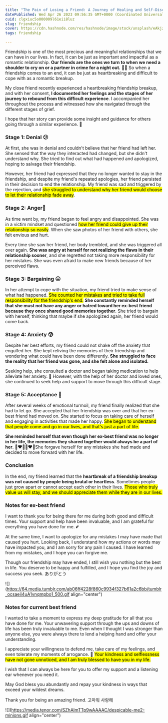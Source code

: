 ```yaml
---
title: "The Pain of Losing a Friend: A Journey of Healing and Self-Discovery"
datePublished: Wed Apr 26 2023 09:56:35 GMT+0000 (Coordinated Universal Time)
cuid: clgxiuc5o000009l61eii8luz
slug: friendship
cover: https://cdn.hashnode.com/res/hashnode/image/stock/unsplash/eAkjzXCU0p0/upload/cbd16a01145c6c6055b6a35defa91f52.jpeg
tags: friendship

---
```


Friendship is one of the most precious and meaningful relationships that we can have in our lives. In fact, it can be just as important and impactful as a romantic relationship. **Our friends are the ones we turn to when we need a shoulder to cry on or a partner in crime for a night out.** 👻👻 So when a friendship comes to an end, it can be just as heartbreaking and difficult to cope with as a romantic breakup.

My close friend recently experienced a heartbreaking friendship breakup, and with her consent, **I documented her feelings and the stages of her journey to rebound from this difficult experience**. I accompanied her throughout the process and witnessed how she navigated through the different stages of grief.

I hope that her story can provide some insight and guidance for others going through a similar experience. 💖

### Stage 1: Denial 😕

At first, she was in denial and couldn't believe that her friend had left her. She sensed that the way they interacted had changed, but she didn't understand why. She tried to find out what had happened and apologized, hoping to salvage their friendship.

However, her friend had expressed that they no longer wanted to stay in the friendship, and despite my friend's repeated apologies, her friend persisted in their decision to end the relationship. My friend was sad and triggered by the rejection, and <mark>she struggled to understand why her friend would choose to let their relationship fade away</mark>.

### Stage 2: Anger💢

As time went by, my friend began to feel angry and disappointed. She was in a victim mindset and questioned <mark>how her friend could give up their relationship so easily</mark>. When she saw photos of her friend with others, she felt envious and hurt.

Every time she saw her friend, her body trembled, and she was triggered all over again. **She was angry at herself for not realizing the flaws in their relationship sooner**, and she regretted not taking more responsibility for her mistakes. She was even afraid to make new friends because of her perceived flaws.

### Stage 3: Bargaining ☹️

In her attempt to cope with the situation, my friend tried to make sense of what had happened. <mark>She counted her mistakes and tried to take full responsibility for the friendship's end.</mark> **She constantly reminded herself that she must not have any anger or hatred toward her ex-best friend because they once shared good memories together**. She tried to bargain with herself, thinking that maybe if she apologized again, her friend would come back.

### Stage 4: Anxiety 😰

Despite her best efforts, my friend could not shake off the anxiety that engulfed her. She kept reliving the memories of their friendship and wondering what could have been done differently. **She struggled to face the reality that her friend was gone, and she felt alone and isolated.**

Seeking help, she consulted a doctor and began taking medication to help alleviate her anxiety. 💊 However, with the help of her doctor and loved ones, she continued to seek help and support to move through this difficult stage.

### Stage 5: Acceptance 🙂

After several weeks of emotional turmoil, my friend finally realized that she had to let go. She accepted that her friendship was over and that her ex-best friend had moved on. She started to focus on taking care of herself and engaging in activities that made her happy. <mark>She began to understand that people come and go in our lives, and that's just a part of life.</mark>

**She reminded herself that even though her ex-best friend was no longer in her life, the memories they shared together would always be a part of her**. 👩‍❤️‍👩👩‍❤️‍👩She forgave herself for any mistakes she had made and decided to move forward with her life.

### Conclusion

In the end, my friend learned that the **heartbreak of a friendship breakup was not caused by people being brutal or heartless**. Sometimes people just grow apart or cannot accept each other in their lives. <mark>Those who truly value us will stay, and we should appreciate them while they are in our lives.</mark>

### Notes for ex-best friend

I want to thank you for being there for me during both good and difficult times. Your support and help have been invaluable, and I am grateful for everything you have done for me. 💕

At the same time, I want to apologize for any mistakes I may have made that caused you hurt. Looking back, I understand how my actions or words may have impacted you, and I am sorry for any pain I caused. I have learned from my mistakes, and I hope you can forgive me.

Though our friendship may have ended, I still wish you nothing but the best in life. You deserve to be happy and fulfilled, and I hope you find the joy and success you seek. ありがとう

![](https://64.media.tumblr.com/ab06ff4228f860c9934f327b61a2c6bb/tumblr_ocsaeii4uA1vnqmpbo1_500.gif align="center")

### Notes for current best friend

I wanted to take a moment to express my deep gratitude for all that you have done for me. Your unwavering support through the ups and downs of life has been truly invaluable to me. Even when I thought I was stronger than anyone else, you were always there to lend a helping hand and offer your understanding.

I appreciate your willingness to defend me, take care of my feelings, and even tolerate my moments of arrogance. 🤣 <mark>Your kindness and selflessness have not gone unnoticed, and I am truly blessed to have you in my life.</mark>

I wish that I can always be here for you to offer my support and a listening ear whenever you need it.

May God bless you abundantly and repay your kindness in ways that exceed your wildest dreams.

Thank you for being an amazing friend. 고마워 사랑해

![](https://media.tenor.com/SZhAlmTTp9wAAAAC/despicable-me2-minions.gif align="center")